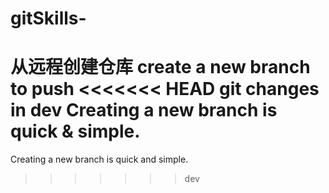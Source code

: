 # gitSkills-
从远程创建仓库
create a new branch to push 
<<<<<<< HEAD
git changes in dev
Creating a new branch is quick & simple.
=======
Creating a new branch is quick and simple.
>>>>>>> dev
